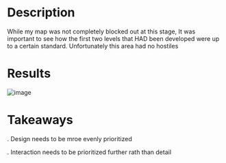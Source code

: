 # Description

While my map was not completely blocked out at this stage, It was important to see how the first two levels that HAD been developed were up to a certain standard. Unfortunately this area had no hostiles

# Results

![image](https://github.com/user-attachments/assets/6533cf5c-d66e-4cc2-8623-a776afaa9b5c)

# Takeaways

. Design needs to be mroe evenly prioritized

. Interaction needs to be prioritized further rath than detail
